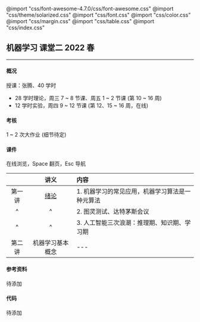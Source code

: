 @import "css/font-awesome-4.7.0/css/font-awesome.css"
@import "css/theme/solarized.css"
@import "css/font.css"
@import "css/color.css"
@import "css/margin.css"
@import "css/table.css"
@import "css/index.css"

## 机器学习 课堂二 2022 春

---

#### 概况

授课：张腾、40 学时

- 28 学时理论，周三 7 ~ 8 节课、周五 1 ~ 2 节课 (第 10 ~ 16 周)
- 12 学时实验，周四 9 ~ 12 节课 (第 12、15 ~ 16 周，在线)

#### 考核

1 ~ 2 次大作业 (细节待定)

#### 课件

在线浏览，Space 翻页，Esc 导航

<div class="threelines outline" markdown=1>

|        |          讲义          | 内容                                            |
| :----: | :--------------------: | :---------------------------------------------- |
| 第一讲 | [绪论](slides/01.html) | 1. 机器学习的常见应用，机器学习算法是一种元算法 |
|   ^    |           ^            | 2. 图灵测试、达特茅斯会议                       |
|   ^    |           ^            | 3. 人工智能三次浪潮：推理期、知识期、学习期     |
| 第二讲 |    机器学习基本概念    | ---                                             |

</div>

#### 参考资料

待添加

#### 代码

待添加
